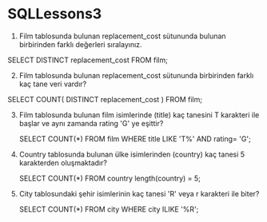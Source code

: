 # SQLLessons3
1. Film tablosunda bulunan replacement_cost sütununda bulunan birbirinden farklı değerleri sıralayınız.

SELECT DISTINCT replacement_cost FROM film;   

2. Film tablosunda bulunan replacement_cost sütununda birbirinden farklı kaç tane veri vardır?

 SELECT COUNT(  DISTINCT replacement_cost ) FROM film;
 
3. Film tablosunda bulunan film isimlerinde (title) kaç tanesini T karakteri ile başlar ve aynı zamanda rating 'G' ye eşittir?

   SELECT COUNT(*) FROM film
   WHERE title LIKE 'T%' AND rating= 'G';

4. Country tablosunda bulunan ülke isimlerinden (country) kaç tanesi 5 karakterden oluşmaktadır?

   SELECT COUNT(*) FROM country length(country) = 5;
   

5. City tablosundaki şehir isimlerinin kaç tanesi 'R' veya r karakteri ile biter?

   SELECT COUNT(*) FROM city
   WHERE city ILIKE '%R';

